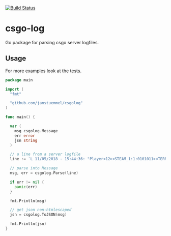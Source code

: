 [![Build Status](https://travis-ci.org/janstuemmel/csgo-log.svg?branch=master)](https://travis-ci.org/janstuemmel/csgo-log)

# csgo-log

Go package for parsing csgo server logfiles.

## Usage

For more examples look at the tests.

```go
package main

import (
  "fmt"

  "github.com/janstuemmel/csgolog"
)

func main() {

  var (
    msg csgolog.Message
    err error
    jsn string
  )

  // a line from a server logfile
  line := `L 11/05/2018 - 15:44:36: "Player<12><STEAM_1:1:0101011><TERRORIST>" purchased "m4a1"`

  // parse into Message
  msg, err = csgolog.Parse(line)

  if err != nil {
    panic(err)
  }

  fmt.Println(msg)

  // get json non-htmlescaped
  jsn = csgolog.ToJSON(msg)

  fmt.Println(jsn)
}
```